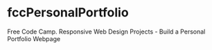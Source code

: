 # fccPersonalPortfolio
Free Code Camp. Responsive Web Design Projects - Build a Personal Portfolio Webpage
